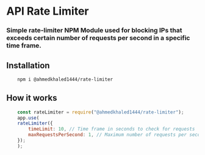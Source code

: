 # API Rate Limiter

### Simple rate-limiter NPM Module used for blocking IPs that exceeds certain number of requests per second in a specific time frame.

## Installation

```
    npm i @ahmedkhaled1444/rate-limiter
```

## How it works

```js
    const rateLimiter = require("@ahmedkhaled1444/rate-limiter");
    app.use(
    rateLimiter({
        timeLimit: 10, // Time frame in seconds to check for requests
        maxRequestsPerSecond: 1, // Maximum number of requests per second
    });
    );
```
